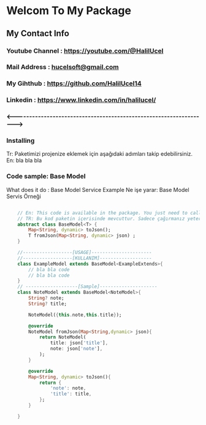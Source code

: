 # Welcom To My Package

## My Contact Info

### Youtube Channel : <https://youtube.com/@HalilUcel>

### Mail Address : <hucelsoft@gmail.com>

### My Gihthub : <https://github.com/HalilUcel14>

### Linkedin : <https://www.linkedin.com/in/halilucel/>

### <------------------------------------------------------------------>

### Installing

Tr: Paketimizi projenize eklemek için aşağıdaki adımları takip edebilirsiniz.
En: bla bla bla

### Code sample: Base Model

What does it do : Base Model Service Example
Ne işe yarar: Base Model Servis Örneği

```dart

    // En: This code is available in the package. You just need to call.
    // TR: Bu kod paketin içerisinde mevcuttur. Sadece çağırmanız yeterlidir.
    abstract class BaseModel<T> {
        Map<String, dynamic> toJson();
        T fromJson(Map<String, dynamic> json) ;
    }

    //------------------[USAGE]----------------------
    //------------------[KULLANIM]-------------------
    class ExampleModel extends BaseModel<ExampleExtends>{
        // bla bla code
        // bla bla code
    }
    // -------------------[Sample]---------------------
    class NoteModel extends BaseModel<NoteModel>{
        String? note;
        String? title;

        NoteModel({this.note,this.title});

        @override
        NoteModel fromJson(Map<String,dynamic> json){
            return NoteModel(
                title: json['title'],
                note: json['note'],
            );
        }

        @override
        Map<String, dynamic> toJson(){
            return {
                'note': note,
                'title': title,
            };
        }

    }

```
